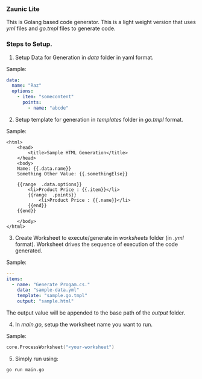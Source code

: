 ### Zaunic Lite

This is Golang based code generator. This is a light weight version that uses _yml_ files and _go.tmpl_ files to generate code.

### Steps to Setup.

1. Setup Data for Generation in *data* folder in yaml format.

Sample:
```yml
data:
  name: "Raz"
  options:
    - item: "somecontent"
      points:
        - name: "abcde"
```

2. Setup template for generation in *templates* folder in _go.tmpl_ format.

Sample:
```tmpl
<html>
	<head>
		<title>Sample HTML Generation</title>
	</head>
	<body>
    Name: {{.data.name}}
    Something Other Value: {{.somethingElse}}

	{{range  .data.options}}
		<li>Product Price : {{.item}}</li>
		{{range  .points}}
			<li>Product Price : {{.name}}</li>
		{{end}}
	{{end}}

	</body>
</html>

```

3. Create Worksheet to execute/generate in *worksheets* folder (in _.yml_ format). Worksheet drives the sequence of execution of the code generated.

Sample:
```yml
---
items:
  - name: "Generate Progam.cs."
    data: "sample-data.yml"
    template: "sample.go.tmpl"
    output: "sample.html"
```

The output value will be appended to the base path of the _output_ folder.

4. In *main.go*, setup the worksheet name you want to run.

Sample:
```go
core.ProcessWorksheet("<your-worksheet")
```

5. Simply run using:

```bash
go run main.go
```
